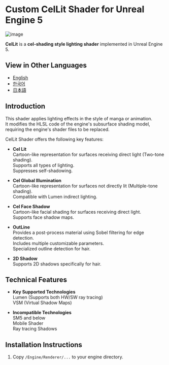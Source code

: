 # **Custom CelLit Shader for Unreal Engine 5**
![image](https://github.com/user-attachments/assets/65949c17-e43f-42b8-9bb8-a68128da509d)

**CelLit** is a **cel-shading style lighting shader** implemented in Unreal Engine 5.

## View in Other Languages
- [English](README.md)
- [한국어](README.ko.md)
- [日本語](README.ja.md)

## Introduction
This shader applies lighting effects in the style of manga or animation.  
It modifies the HLSL code of the engine's subsurface shading model, requiring the engine's shader files to be replaced.

CelLit Shader offers the following key features:

- **Cel Lit**  
  Cartoon-like representation for surfaces receiving direct light (Two-tone shading).  
  Supports all types of lighting.  
  Suppresses self-shadowing.  
  
- **Cel Global Illumination**  
  Cartoon-like representation for surfaces not directly lit (Multiple-tone shading).  
  Compatible with Lumen indirect lighting.  
  
- **Cel Face Shadow**  
  Cartoon-like facial shading for surfaces receiving direct light.  
  Supports face shadow maps.  
  
- **OutLine**  
  Provides a post-process material using Sobel filtering for edge detection.  
  Includes multiple customizable parameters.  
  Specialized outline detection for hair.  

- **2D Shadow**  
  Supports 2D shadows specifically for hair.  

## Technical Features  
- **Key Supported Technologies**  
  Lumen (Supports both HW/SW ray tracing)  
  VSM (Virtual Shadow Maps)  
  
- **Incompatible Technologies**  
  SM5 and below  
  Mobile Shader  
  Ray tracing Shadows  
  
## Installation Instructions
1. Copy `/Engine/Renderer/...` to your engine directory.
